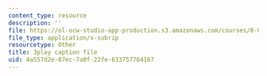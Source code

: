 ```yaml
---
content_type: resource
description: ''
file: https://ol-ocw-studio-app-production.s3.amazonaws.com/courses/8-01sc-classical-mechanics-fall-2016/4a557d2e87ec7a0f22fe633757764167_mLLUgcvQLgY.srt
file_type: application/x-subrip
resourcetype: Other
title: 3play caption file
uid: 4a557d2e-87ec-7a0f-22fe-633757764167
---
```

